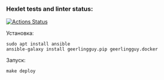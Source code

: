 ### Hexlet tests and linter status:
[![Actions Status](https://github.com/Staffelhof/devops-for-programmers-project-76/actions/workflows/hexlet-check.yml/badge.svg)](https://github.com/Staffelhof/devops-for-programmers-project-76/actions)


Установка:
```angular2html
sudo apt install ansible
ansible-galaxy install geerlingguy.pip geerlingguy.docker
```

Запуск:
```angular2html
make deploy
```
